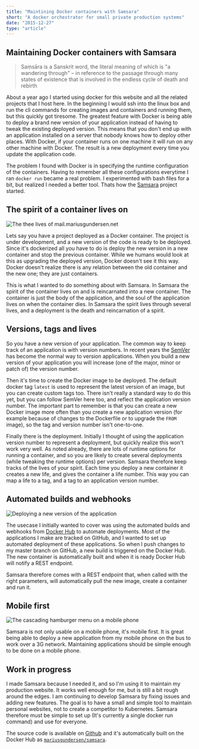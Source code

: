 ```yaml
---
title: "Maintining Docker containers with Samsara"
short: "A docker orchestrator for small private production systems"
date: "2015-12-27"
type: "article"
---
```


## Maintaining Docker containers with Samsara

> Saṃsāra is a Sanskrit word, the literal meaning of which is "a wandering through" – in reference to the passage through many states of existence that is involved in the endless cycle of death and rebirth

About a year ago I started using docker for this website and all the related projects that I host here. In the beginning I would ssh into the linux box and run the cli commands for creating images and containers and running them, but this quickly got tiresome. The greatest feature with Docker is being able to deploy a brand new version of your application instead of having to tweak the existing deployed version. This means that you don't end up with an application installed on a server that nobody knows how to deploy other places. With Docker, if your container runs on one machine it will run on any other machine with Docker. The result is a new deployment every time you update the application code. 

The problem I found with Docker is in specifying the runtime configuration of the containers. Having to remember all these configurations everytime I ran `docker run` became a real problem. I experimented with bash files for a bit, but realized I needed a better tool. Thats how the [Samsara](https://github.com/mariusGundersen/samsara) project started.

## The spirit of a container lives on

![The thee lives of mail.mariusgundersen.net](lives.png)

Lets say you have a project deployed as a Docker container. The project is under development, and a new version of the code is ready to be deployed. Since it's dockerized all you have to do is deploy the new version in a new container and stop the previous container. While we humans would look at this as upgrading the deployed version, Docker doesn't see it this way. Docker doesn't realize there is any relation between the old container and the new one; they are just containers.

This is what I wanted to do something about with Samsara. In Samsara the spirit of the container lives on and is reincarnated into a new container. The container is just the body of the application, and the soul of the application lives on when the container dies. In Samsara the spirit lives through several lives, and a deployment is the death and reincarnation of a spirit.

## Versions, tags and lives

So you have a new version of your application. The common way to keep track of an application is with version numbers. In recent years the [SemVer](http://semver.org/) has become the normal way to version applications. When you build a new version of your application you will increase (one of the major, minor or patch of) the version number.

Then it's time to create the Docker image to be deployed. The default docker tag `latest` is used to represent the latest version of an image, but you can create custom tags too. There isn't really a standard way to do this yet, but you can follow SemVer here too, and reflect the application version number. The important part to remember is that you can create a new Docker image more often than you create a new application version (for example because of changes to the Dockerfile or to upgrade the `FROM` image), so the tag and version number isn't one-to-one.

Finally there is the deployment. Initially I thought of using the application version number to represent a deployment, but quickly realize this won't work very well. As noted already, there are lots of runtime options for running a container, and so you are likely to create several deployments (while tweaking the runtime options) per version. Samsara therefore keep tracks of the lives of your spirit. Each time you deploy a new container it creates a new life, and gives the container a life number. This way you can map a life to a tag, and a tag to an application version number.

## Automated builds and webhooks

![Deploying a new version of the application](deploy.png)

The usecase I initially wanted to cover was using the automated builds and webhooks from [Docker Hub](https://hub.docker.com/) to automate deployments. Most of the applications I make are tracked on GitHub, and I wanted to set up automated deployment of these applications. So when I push changes to my master branch on GitHub, a new build is triggered on the Docker Hub. The new container is automatically built and when it is ready Docker Hub will notify a REST endpoint.

Samsara therefore comes with a REST endpoint that, when called with the right parameters, will automatically pull the new image, create a container and run it. 

## Mobile first

![The cascading hamburger menu on a mobile phone](mobile.png)

Samsara is not only usable on a mobile phone, it's mobile first. It is great being able to deploy a new application from my mobile phone on the bus to work over a 3G network. Maintaining applications should be simple enough to be done on a mobile phone.

## Work in progress

I made Samsara because I needed it, and so I'm using it to maintain my production website. It works well enough for me, but is still a bit rough around the edges. I am continuing to develop Samsara by fixing issues and adding new features. The goal is to have a small and simple tool to maintain personal websites, not to create a competitor to Kubernetes. Samsara therefore must be simple to set up (It's currently a single docker run command) and use for everyone.

The source code is available on [Github](https://github.com/mariusGundersen/Samsara) and it's automatically built on the Docker Hub as [`mariusgundersen/samsara`](https://hub.docker.com/r/mariusgundersen/samsara/).

